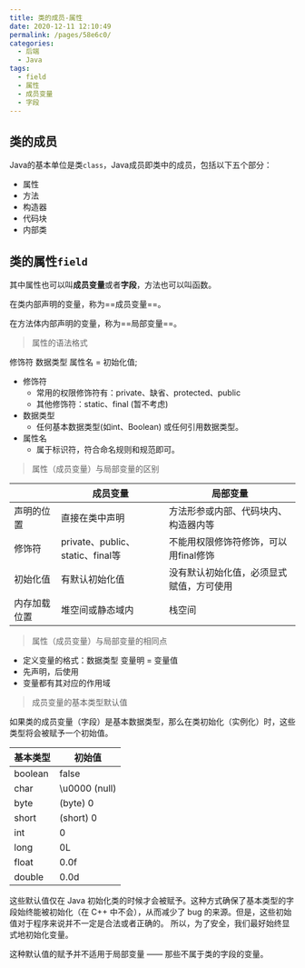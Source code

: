 ```yaml
---
title: 类的成员-属性
date: 2020-12-11 12:10:49
permalink: /pages/58e6c0/
categories:
  - 后端
  - Java
tags:
  - field
  - 属性
  - 成员变量
  - 字段
---
```

## 类的成员

Java的基本单位是类`class`，Java成员即类中的成员，包括以下五个部分：

- 属性
- 方法
- 构造器
- 代码块
- 内部类



## 类的属性`field`

其中属性也可以叫**成员变量**或者**字段**，方法也可以叫函数。

在类内部声明的变量，称为==成员变量==。

在方法体内部声明的变量，称为==局部变量==。

> 属性的语法格式

修饰符 数据类型 属性名 =  初始化值;

- 修饰符
  - 常用的权限修饰符有：private、缺省、protected、public
  - 其他修饰符：static、final (暂不考虑)
- 数据类型
  - 任何基本数据类型(如int、Boolean) 或任何引用数据类型。
- 属性名
  - 属于标识符，符合命名规则和规范即可。





> 属性（成员变量）与局部变量的区别

|              | 成员变量                         | 局部变量                                 |
| ------------ | -------------------------------- | ---------------------------------------- |
| 声明的位置   | 直接在类中声明                   | 方法形参或内部、代码块内、构造器内等     |
| 修饰符       | private、public、static、final等 | 不能用权限修饰符修饰，可以用final修饰    |
| 初始化值     | 有默认初始化值                   | 没有默认初始化值，必须显式赋值，方可使用 |
| 内存加载位置 | 堆空间或静态域内                 | 栈空间                                   |

> 属性（成员变量）与局部变量的相同点

- 定义变量的格式：数据类型 变量明 = 变量值
- 先声明，后使用
- 变量都有其对应的作用域



> 成员变量的基本类型默认值

如果类的成员变量（字段）是基本数据类型，那么在类初始化（实例化）时，这些类型将会被赋予一个初始值。

| 基本类型 | 初始值        |
| -------- | ------------- |
| boolean  | false         |
| char     | \u0000 (null) |
| byte     | (byte) 0      |
| short    | (short) 0     |
| int      | 0             |
| long     | 0L            |
| float    | 0.0f          |
| double   | 0.0d          |

这些默认值仅在 Java 初始化类的时候才会被赋予。这种方式确保了基本类型的字段始终能被初始化（在 C++ 中不会），从而减少了 bug 的来源。但是，这些初始值对于程序来说并不一定是合法或者正确的。 所以，为了安全，我们最好始终显式地初始化变量。

这种默认值的赋予并不适用于局部变量 —— 那些不属于类的字段的变量。